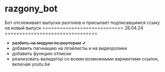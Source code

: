 # razgony_bot
Бот отслеживает выпуски разгонов и присылает подписавшимся ссыку на новый выпуск
============================ 26.04.24 ================================
- ~~разбить на модули по роутерам~~ ✔
- добавить пагинацию на плэйлисты и на видеоролики
- добавить функцию отписки
- реализовать валидатор со всеми возможными вариантами ссылок, включая youtu.be
